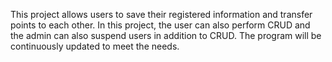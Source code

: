 This project allows users to save their registered information and transfer points to each other. 
In this project, the user can also perform CRUD and the admin can also suspend users in addition to CRUD. 
The program will be continuously updated to meet the needs.

